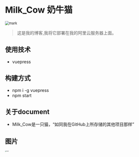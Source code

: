 # Milk_Cow 奶牛猫

<img src="http://q6auazi5s.bkt.clouddn.com/blog/20200228/PpkrKvfLr8Sp.png?imageslim" alt="mark" style="zoom:80%;" />

> 这是我的博客,我将它部署在我的阿里云服务器上面。

## 使用技术

- vuepress

## 构建方式

- npm i -g vuepress
- npm start

## 关于document

- Milk_Cow是一只猫，“如同我在GitHub上所存储的其他项目那样”

## 图片 

<img src="http://neco-backupneco.oss-cn-beijing.aliyuncs.com/blog/20200228/093557807.png" alt="mark" style="zoom: 25%;" />

